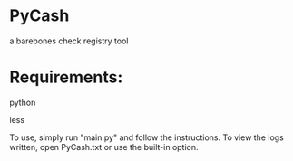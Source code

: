 # PyCash
a barebones check registry tool


# Requirements: 
python

less



To use, simply run "main.py" and follow the instructions. To view the logs written, open PyCash.txt or use the built-in option.
